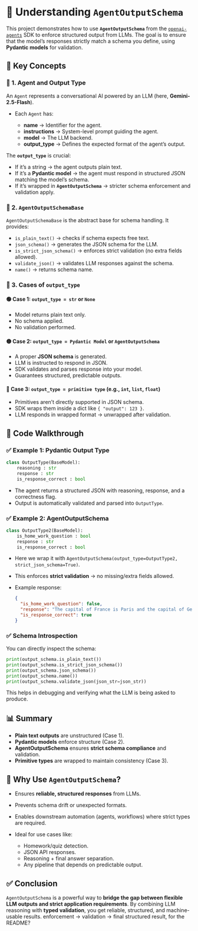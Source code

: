# 📘 Understanding `AgentOutputSchema`

This project demonstrates how to use **`AgentOutputSchema`** from the [`openai-agents`](https://pypi.org/project/openai-agents/) SDK to enforce structured output from LLMs. The goal is to ensure that the model’s responses strictly match a schema you define, using **Pydantic models** for validation.


## 🚀 Key Concepts

### 🔹 1. Agent and Output Type

An `Agent` represents a conversational AI powered by an LLM (here, **Gemini-2.5-Flash**).

* Each `Agent` has:

  * **name** → Identifier for the agent.
  * **instructions** → System-level prompt guiding the agent.
  * **model** → The LLM backend.
  * **output\_type** → Defines the expected format of the agent’s output.

The **`output_type`** is crucial:

* If it’s a string → the agent outputs plain text.
* If it’s a **Pydantic model** → the agent must respond in structured JSON matching the model’s schema.
* If it’s wrapped in **`AgentOutputSchema`** → stricter schema enforcement and validation apply.


### 🔹 2. `AgentOutputSchemaBase`

`AgentOutputSchemaBase` is the abstract base for schema handling. It provides:

* `is_plain_text()` → checks if schema expects free text.
* `json_schema()` → generates the JSON schema for the LLM.
* `is_strict_json_schema()` → enforces strict validation (no extra fields allowed).
* `validate_json()` → validates LLM responses against the schema.
* `name()` → returns schema name.


### 🔹 3. Cases of `output_type`

#### 🟢 Case 1: `output_type = str` or `None`

* Model returns plain text only.
* No schema applied.
* No validation performed.

#### 🟡 Case 2: `output_type = Pydantic Model` or `AgentOutputSchema`

* A proper **JSON schema** is generated.
* LLM is instructed to respond in JSON.
* SDK validates and parses response into your model.
* Guarantees structured, predictable outputs.

#### 🔴 Case 3: `output_type = primitive type` (e.g., `int`, `list`, `float`)

* Primitives aren’t directly supported in JSON schema.
* SDK wraps them inside a dict like `{ "output": 123 }`.
* LLM responds in wrapped format → unwrapped after validation.


## 🧪 Code Walkthrough

### ✅ Example 1: Pydantic Output Type

```python
class OutputType(BaseModel):
    reasoning : str
    response : str
    is_response_correct : bool
```

* The agent returns a structured JSON with reasoning, response, and a correctness flag.
* Output is automatically validated and parsed into `OutputType`.


### ✅ Example 2: AgentOutputSchema

```python
class OutputType2(BaseModel):
    is_home_work_question : bool
    response : str
    is_response_correct : bool
```

* Here we wrap it with `AgentOutputSchema(output_type=OutputType2, strict_json_schema=True)`.
* This enforces **strict validation** → no missing/extra fields allowed.
* Example response:

  ```json
  {
    "is_home_work_question": false,
    "response": "The capital of France is Paris and the capital of Germany is Berlin.",
    "is_response_correct": true
  }
  ```

### ✅ Schema Introspection

You can directly inspect the schema:

```python
print(output_schema.is_plain_text())
print(output_schema.is_strict_json_schema())
print(output_schema.json_schema())
print(output_schema.name())
print(output_schema.validate_json(json_str=json_str))
```

This helps in debugging and verifying what the LLM is being asked to produce.

## 📊 Summary

* **Plain text outputs** are unstructured (Case 1).
* **Pydantic models** enforce structure (Case 2).
* **AgentOutputSchema** ensures **strict schema compliance** and validation.
* **Primitive types** are wrapped to maintain consistency (Case 3).


## 🎯 Why Use `AgentOutputSchema`?

* Ensures **reliable, structured responses** from LLMs.
* Prevents schema drift or unexpected formats.
* Enables downstream automation (agents, workflows) where strict types are required.
* Ideal for use cases like:

  * Homework/quiz detection.
  * JSON API responses.
  * Reasoning + final answer separation.
  * Any pipeline that depends on predictable output.

## ✅ Conclusion

`AgentOutputSchema` is a powerful way to **bridge the gap between flexible LLM outputs and strict application requirements**. By combining LLM reasoning with **typed validation**, you get reliable, structured, and machine-usable results.
enforcement → validation → final structured result, for the README?

